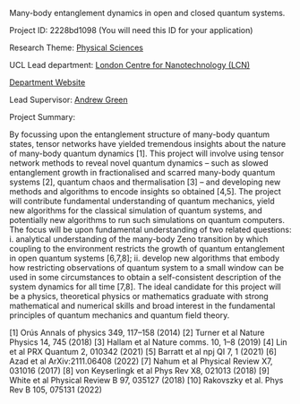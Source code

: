 Many-body entanglement dynamics in open and closed quantum systems.

Project ID: 2228bd1098
(You will need this ID for your application)

Research Theme: [Physical Sciences](../themes/physical-sciences.md)

UCL Lead department: [London Centre for Nanotechnology (LCN)](../departments/london-centre-for-nanotechnology.md)

[Department Website](https://www.london-nano.com)

Lead Supervisor: [Andrew Green](https://iris.ucl.ac.uk/iris/browse/profile?upi=ADGRE35)

Project Summary:

By focussing upon the entanglement structure of many-body quantum states, tensor networks have yielded tremendous insights about the nature of many-body quantum dynamics [1]. This project will involve using tensor network methods to reveal novel quantum dynamics – such as slowed entanglement growth in fractionalised and scarred many-body quantum systems [2], quantum chaos and thermalisation [3] – and developing new methods and algorithms to encode insights so obtained [4,5]. 
 The project will contribute fundamental understanding of quantum mechanics, yield new algorithms for the classical simulation of quantum systems, and potentially new algorithms to run such simulations on quantum computers.
 The focus will be upon fundamental understanding of two related questions: i. analytical understanding of the many-body Zeno transition by which coupling to the environment restricts the growth of quantum entanglement in open quantum systems [6,7,8]; ii. develop new algorithms that embody how restricting observations of quantum system to a small window can be used in some circumstances to obtain a self-consistent description of the system dynamics for all time [7,8]. 
 The ideal candidate for this project will be a physics, theoretical physics or mathematics graduate with strong mathematical and numerical skills and broad interest in the fundamental principles of quantum mechanics and quantum field theory. 
  
 [1] Orús Annals of physics 349, 117–158 (2014)
 [2] Turner et al Nature Physics 14, 745 (2018)
 [3] Hallam et al Nature comms. 10, 1–8 (2019)
 [4] Lin et al PRX Quantum 2, 010342 (2021)
 [5] Barratt et al npj QI 7, 1 (2021)
 [6] Azad et al ArXiv:2111.06408 (2022)
 [7] Nahum et al Physical Review X7, 031016 (2017)
 [8] von Keyserlingk et al Phys Rev X8, 021013 (2018)
 [9] White et al Physical Review B 97, 035127 (2018)
 [10] Rakovszky et al. Phys Rev B 105, 075131 (2022)